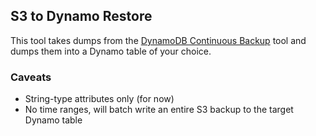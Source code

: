 ## S3 to Dynamo Restore

This tool takes dumps from the [DynamoDB Continuous Backup](https://github.com/awslabs/dynamodb-continuous-backup) tool and dumps them into a Dynamo table of your choice.

### Caveats
- String-type attributes only (for now)
- No time ranges, will batch write an entire S3 backup to the target Dynamo table
